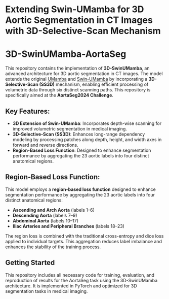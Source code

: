 # Extending Swin-UMamba for 3D Aortic Segmentation in CT Images with 3D-Selective-Scan Mechanism

# 3D-SwinUMamba-AortaSeg

This repository contains the implementation of **3D-SwinUMamba**, an advanced architecture for 3D aortic segmentation in CT images. The model extends the original [UMamba](https://github.com/bowang-lab/U-Mamba) and [Swin-UMamba](https://github.com/path-to-swin-umamba-repo) by incorporating a **3D-Selective-Scan (SS3D)** mechanism, enabling efficient processing of volumetric data through six distinct scanning paths. This repository is specifically aimed at the **AortaSeg2024 Challenge**.

## Key Features:
- **3D Extension of Swin-UMamba**: Incorporates depth-wise scanning for improved volumetric segmentation in medical imaging.
- **3D-Selective-Scan (SS3D)**: Enhances long-range dependency modeling by processing patches along depth, height, and width axes in forward and reverse directions.
- **Region-Based Loss Function**: Designed to enhance segmentation performance by aggregating the 23 aortic labels into four distinct anatomical regions.

## Region-Based Loss Function:
This model employs a **region-based loss function** designed to enhance segmentation performance by aggregating the 23 aortic labels into four distinct anatomical regions:

- **Ascending and Arch Aorta** (labels 1–6)
- **Descending Aorta** (labels 7–9)
- **Abdominal Aorta** (labels 10–17)
- **Iliac Arteries and Peripheral Branches** (labels 18–23)

The region loss is combined with the traditional cross-entropy and dice loss applied to individual targets. This aggregation reduces label imbalance and enhances the stability of the training process.

## Getting Started
This repository includes all necessary code for training, evaluation, and reproduction of results for the AortaSeg task using the 3D-SwinUMamba architecture. It is implemented in PyTorch and optimized for 3D segmentation tasks in medical imaging.

